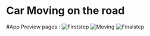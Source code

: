 # Car Moving on the road 
#App Preview pages : ![Firststep](https://github.com/user-attachments/assets/6c338355-e39e-46b1-8d86-c7831bc44e61)
![Moving](https://github.com/user-attachments/assets/74a0a298-55a6-4e1a-bdab-39908e66104e)
![Finalstep](https://github.com/user-attachments/assets/cde60414-d055-491b-a9a6-1df15c8e3090)
